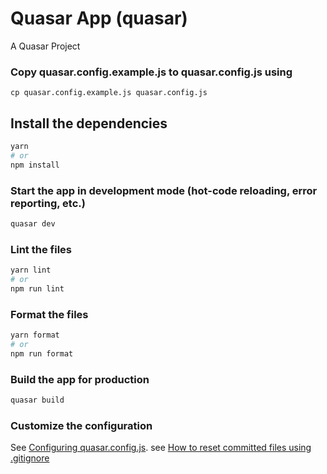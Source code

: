 # Quasar App (quasar)

A Quasar Project
### Copy quasar.config.example.js to quasar.config.js using
```
cp quasar.config.example.js quasar.config.js
```
## Install the dependencies
```bash
yarn
# or
npm install
```

### Start the app in development mode (hot-code reloading, error reporting, etc.)
```bash
quasar dev
```


### Lint the files
```bash
yarn lint
# or
npm run lint
```


### Format the files
```bash
yarn format
# or
npm run format
```



### Build the app for production
```bash
quasar build
```

### Customize the configuration
See [Configuring quasar.config.js](https://v2.quasar.dev/quasar-cli-vite/quasar-config-js).
see [How to reset committed files using .gitignore](https://betterprogramming.pub/how-to-remove-committed-files-from-git-version-control-b6533b8f9044)
